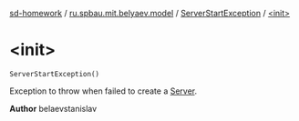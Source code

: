 [sd-homework](../../index.md) / [ru.spbau.mit.belyaev.model](../index.md) / [ServerStartException](index.md) / [&lt;init&gt;](.)

# &lt;init&gt;

`ServerStartException()`

Exception to throw when failed to create a [Server](../-server/index.md).

**Author**
belaevstanislav

